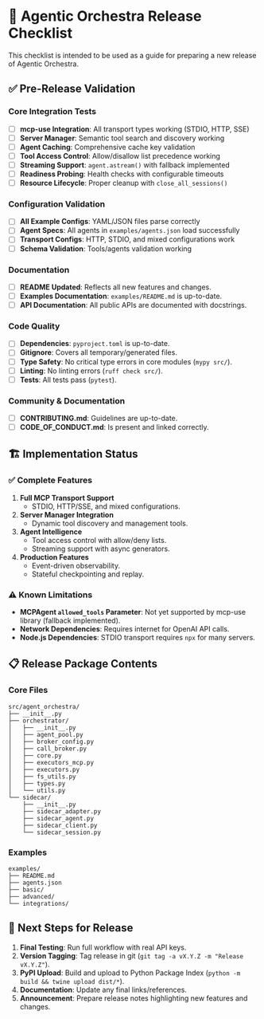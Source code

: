 # 🚀 Agentic Orchestra Release Checklist

This checklist is intended to be used as a guide for preparing a new release of Agentic Orchestra.

## ✅ Pre-Release Validation

### Core Integration Tests
- [ ] **mcp-use Integration**: All transport types working (STDIO, HTTP, SSE)
- [ ] **Server Manager**: Semantic tool search and discovery working
- [ ] **Agent Caching**: Comprehensive cache key validation
- [ ] **Tool Access Control**: Allow/disallow list precedence working
- [ ] **Streaming Support**: `agent.astream()` with fallback implemented
- [ ] **Readiness Probing**: Health checks with configurable timeouts
- [ ] **Resource Lifecycle**: Proper cleanup with `close_all_sessions()`

### Configuration Validation
- [ ] **All Example Configs**: YAML/JSON files parse correctly
- [ ] **Agent Specs**: All agents in `examples/agents.json` load successfully
- [ ] **Transport Configs**: HTTP, STDIO, and mixed configurations work
- [ ] **Schema Validation**: Tools/agents validation working

### Documentation
- [ ] **README Updated**: Reflects all new features and changes.
- [ ] **Examples Documentation**: `examples/README.md` is up-to-date.
- [ ] **API Documentation**: All public APIs are documented with docstrings.

### Code Quality
- [ ] **Dependencies**: `pyproject.toml` is up-to-date.
- [ ] **Gitignore**: Covers all temporary/generated files.
- [ ] **Type Safety**: No critical type errors in core modules (`mypy src/`).
- [ ] **Linting**: No linting errors (`ruff check src/`).
- [ ] **Tests**: All tests pass (`pytest`).

### Community & Documentation
- [ ] **CONTRIBUTING.md**: Guidelines are up-to-date.
- [ ] **CODE_OF_CONDUCT.md**: Is present and linked correctly.

## 🏗️ Implementation Status

### ✅ Complete Features
1.  **Full MCP Transport Support**
    -   STDIO, HTTP/SSE, and mixed configurations.
2.  **Server Manager Integration**
    -   Dynamic tool discovery and management tools.
3.  **Agent Intelligence**
    -   Tool access control with allow/deny lists.
    -   Streaming support with async generators.
4.  **Production Features**
    -   Event-driven observability.
    -   Stateful checkpointing and replay.

### ⚠️ Known Limitations
- **MCPAgent `allowed_tools` Parameter**: Not yet supported by mcp-use library (fallback implemented).
- **Network Dependencies**: Requires internet for OpenAI API calls.
- **Node.js Dependencies**: STDIO transport requires `npx` for many servers.

## 📋 Release Package Contents

### Core Files
```
src/agent_orchestra/
├── __init__.py
├── orchestrator/
│   ├── __init__.py
│   ├── agent_pool.py
│   ├── broker_config.py
│   ├── call_broker.py
│   ├── core.py
│   ├── executors_mcp.py
│   ├── executors.py
│   ├── fs_utils.py
│   ├── types.py
│   └── utils.py
└── sidecar/
    ├── __init__.py
    ├── sidecar_adapter.py
    ├── sidecar_agent.py
    ├── sidecar_client.py
    └── sidecar_session.py
```

### Examples
```
examples/
├── README.md
├── agents.json
├── basic/
├── advanced/
└── integrations/
```

## 🚀 Next Steps for Release

1.  **Final Testing**: Run full workflow with real API keys.
2.  **Version Tagging**: Tag release in git (`git tag -a vX.Y.Z -m "Release vX.Y.Z"`).
3.  **PyPI Upload**: Build and upload to Python Package Index (`python -m build && twine upload dist/*`).
4.  **Documentation**: Update any final links/references.
5.  **Announcement**: Prepare release notes highlighting new features and changes.
